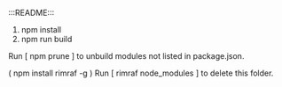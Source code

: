 :::README:::

1. npm install
2. npm run build

Run [ npm prune ] to unbuild modules not listed in package.json.

( npm install rimraf -g )
Run [ rimraf node_modules ] to delete this folder.

